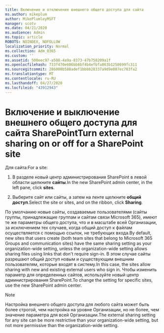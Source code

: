 ```yaml
---
title: Включение и отключение внешнего общего доступа для сайта
ms.author: mikeplum
author: MikePlumleyMSFT
manager: scotv
ms.date: 04/21/2020
ms.audience: Admin
ms.topic: article
ROBOTS: NOINDEX, NOFOLLOW
localization_priority: Normal
ms.collection: Adm_O365
ms.custom: ''
ms.assetid: 500eec97-a508-4a9a-8373-47b758209a1f
ms.openlocfilehash: 733f470e606bb6bf4b4efbfa863b1258699fc311
ms.sourcegitcommit: 286000b588adef1bbbb28337a9d9e087ec783fa2
ms.translationtype: MT
ms.contentlocale: ru-RU
ms.lasthandoff: 04/27/2020
ms.locfileid: "43912943"
---
```

# <a name="turn-external-sharing-on-or-off-for-a-sharepoint-site"></a><span data-ttu-id="ccf31-102">Включение и выключение внешнего общего доступа для сайта SharePoint</span><span class="sxs-lookup"><span data-stu-id="ccf31-102">Turn external sharing on or off for a SharePoint site</span></span>

<span data-ttu-id="ccf31-103">Для сайта:</span><span class="sxs-lookup"><span data-stu-id="ccf31-103">For a site:</span></span>
  
1. <span data-ttu-id="ccf31-104">В разделе новый центр администрирования SharePoint в левой области щелкните **сайты**.</span><span class="sxs-lookup"><span data-stu-id="ccf31-104">In the new SharePoint admin center, in the left pane, click **sites**.</span></span>
    
2. <span data-ttu-id="ccf31-105">Выберите сайт или сайты, а затем на ленте щелкните **общий доступ**.</span><span class="sxs-lookup"><span data-stu-id="ccf31-105">Select the site or sites, and on the ribbon, click **Sharing**.</span></span>
    
<span data-ttu-id="ccf31-106">По умолчанию новые сайты, создаваемые пользователями (сайты группы, принадлежащие группам и сайтам связи Microsoft 365), имеют те же параметры общего доступа, что и в масштабе всей Организации, за исключением тех случаев, когда общий доступ к файлам осуществляется с помощью ссылок, не требующих входа.</span><span class="sxs-lookup"><span data-stu-id="ccf31-106">By default, new sites that users create (both team sites that belong to Microsoft 365 Groups and communication sites) have the same sharing setting as your organization-wide setting, unless the organization-wide setting allows sharing files using links that don't require sign-in.</span></span> <span data-ttu-id="ccf31-107">В этом случае сайты разрешают общий доступ новым и существующим внешним пользователям, которые входят в систему.</span><span class="sxs-lookup"><span data-stu-id="ccf31-107">In this case, the sites allow sharing with new and existing external users who sign in.</span></span> <span data-ttu-id="ccf31-108">Чтобы изменить параметр для определенных сайтов, используйте новый центр администрирования SharePoint.</span><span class="sxs-lookup"><span data-stu-id="ccf31-108">To change the setting for specific sites, use the new SharePoint admin center.</span></span>
  
> [!NOTE]
> <span data-ttu-id="ccf31-109">Настройка внешнего общего доступа для любого сайта может быть более строгой, чем настройка на уровне Организации, но не более, чем значение параметра для всей Организации.</span><span class="sxs-lookup"><span data-stu-id="ccf31-109">The external sharing setting for any site can be more restrictive than your organization-wide setting, but not more permissive than the organization-wide setting.</span></span> 
  


